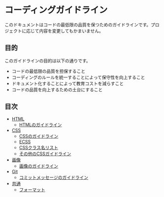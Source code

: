 # コーディングガイドライン
このドキュメントはコードの最低限の品質を保つためのガイドラインです。プロジェクトに応じて内容を変更してもかまいません。

## 目的
このガイドラインの目的は以下の通りです。

- コードの最低限の品質を担保すること
- コーディングのルールを統一することによって保守性を向上すること
- ドキュメント化することによって教育コストを減らすこと
- コードの品質を向上するための土台にすること

## 目次

- [HTML](html/README.md)
  - [HTMLのガイドライン](html/html-guideline.md)
- [CSS](css/README.md)
  - [CSSのガイドライン](css/css-guideline.md)
  - [ECSS](css/how-to-ecss.md)
  - [CSSクラス名リスト](css/css-naming-list.md)
  - [その他のCSSガイドライン](css/another-css-guidelines.md)
- [画像](image/README.md)
  - [画像のガイドライン](image/image-guideline.md)
- [Git](git/README.md)
  - [コミットメッセージのガイドライン](git/commit-message.md)
- [共通](common/README.md)
  - [フォーマット](common/format.md)
